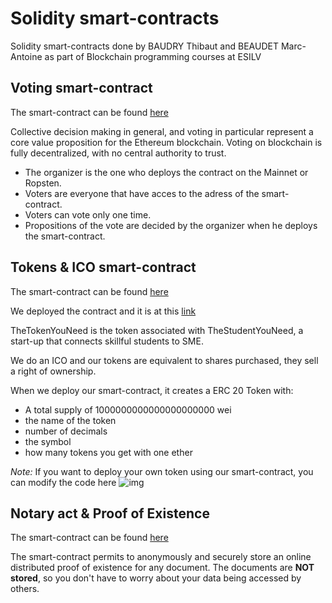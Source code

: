 Solidity smart-contracts
=====================================

Solidity smart-contracts done by BAUDRY Thibaut and BEAUDET Marc-Antoine as part of Blockchain programming courses at ESILV

Voting smart-contract
----------------
The smart-contract can be found [here](/voting/voting.sol)

Collective decision making in general, and voting in particular represent a core value proposition for the Ethereum blockchain. Voting on blockchain is fully decentralized, with no central authority to trust. 

* The organizer is the one who deploys the contract on the Mainnet or Ropsten.
* Voters are everyone that have acces to the adress of the smart-contract.
* Voters can vote only one time.
* Propositions of the vote are decided by the organizer when he deploys the smart-contract.



Tokens & ICO smart-contract
----------------
The smart-contract can be found [here](/ico/TheTokenYouNeed.sol)

We deployed the contract and it is at this [link](https://ropsten.etherscan.io/token/0x61fb05546e1d29db9fb90f8aac8492f3783380fa)

TheTokenYouNeed is the token associated with TheStudentYouNeed, a start-up that connects skillful students to SME.

We do an ICO and our tokens are equivalent to shares purchased, they sell a right of ownership.

When we deploy our smart-contract, it creates a ERC 20 Token with:
* A total supply of 1000000000000000000000 wei
* the name of the token
* number of decimals
* the symbol
* how many tokens you get with one ether

*Note:* If you want to deploy your own token using our smart-contract, you can modify the code here  ![img](https://image.noelshack.com/fichiers/2018/12/3/1521651198-create-your-own-erc20-token.png)

Notary act & Proof of Existence
----------------
The smart-contract can be found [here](/proof-of-existence/proof-of-existence.sol)

The smart-contract permits to anonymously and securely store an online distributed proof of existence for any document. The documents are **NOT stored**, so you don't have to worry about your data being accessed by others. 
